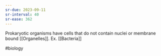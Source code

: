 ```yaml
---
sr-due: 2023-09-11
sr-interval: 40
sr-ease: 362
---
```

Prokaryotic organisms have cells that do not contain nuclei or membrane bound [[Organelles]]. 
Ex. [[Bacteria]]

#biology 
